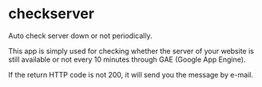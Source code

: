 checkserver
===========

Auto check server down or not periodically.

This app is simply used for checking whether the server of your website is still available or not every 10 minutes 
through GAE (Google App Engine).

If the return HTTP code is not 200, it will send you the message by e-mail.

